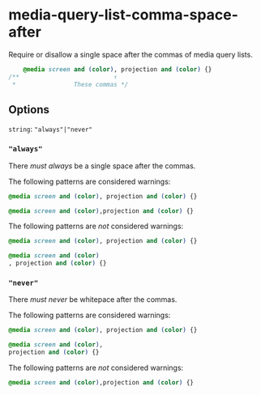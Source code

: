 # media-query-list-comma-space-after

Require or disallow a single space after the commas of media query lists.

```css
    @media screen and (color), projection and (color) {}
/**                          ↑  
 *                These commas */
```

## Options

`string`: `"always"|"never"`

### `"always"`

There *must always* be a single space after the commas.

The following patterns are considered warnings:

```css
@media screen and (color), projection and (color) {}
```

```css
@media screen and (color),projection and (color) {}
```

The following patterns are *not* considered warnings:

```css
@media screen and (color), projection and (color) {}
```

```css
@media screen and (color)
, projection and (color) {}
```

### `"never"`

There *must never* be whitepace after the commas.

The following patterns are considered warnings:

```css
@media screen and (color), projection and (color) {}
```

```css
@media screen and (color),
projection and (color) {}
```

The following patterns are *not* considered warnings:

```css
@media screen and (color),projection and (color) {}
```
